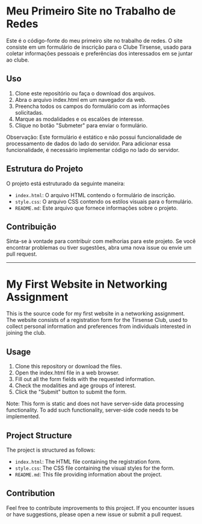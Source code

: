 # Meu Primeiro Site no Trabalho de Redes

Este é o código-fonte do meu primeiro site no trabalho de redes. O site consiste em um formulário de inscrição para o Clube Tirsense, usado para coletar informações pessoais e preferências dos interessados em se juntar ao clube.

## Uso

1. Clone este repositório ou faça o download dos arquivos.
2. Abra o arquivo index.html em um navegador da web.
3. Preencha todos os campos do formulário com as informações solicitadas.
4. Marque as modalidades e os escalões de interesse.
5. Clique no botão "Submeter" para enviar o formulário.

Observação: Este formulário é estático e não possui funcionalidade de processamento de dados do lado do servidor. Para adicionar essa funcionalidade, é necessário implementar código no lado do servidor.

## Estrutura do Projeto

O projeto está estruturado da seguinte maneira:

- `index.html`: O arquivo HTML contendo o formulário de inscrição.
- `style.css`: O arquivo CSS contendo os estilos visuais para o formulário.
- `README.md`: Este arquivo que fornece informações sobre o projeto.

## Contribuição

Sinta-se à vontade para contribuir com melhorias para este projeto. Se você encontrar problemas ou tiver sugestões, abra uma nova issue ou envie um pull request.

---

# My First Website in Networking Assignment

This is the source code for my first website in a networking assignment. The website consists of a registration form for the Tirsense Club, used to collect personal information and preferences from individuals interested in joining the club.

## Usage

1. Clone this repository or download the files.
2. Open the index.html file in a web browser.
3. Fill out all the form fields with the requested information.
4. Check the modalities and age groups of interest.
5. Click the "Submit" button to submit the form.

Note: This form is static and does not have server-side data processing functionality. To add such functionality, server-side code needs to be implemented.

## Project Structure

The project is structured as follows:

- `index.html`: The HTML file containing the registration form.
- `style.css`: The CSS file containing the visual styles for the form.
- `README.md`: This file providing information about the project.

## Contribution

Feel free to contribute improvements to this project. If you encounter issues or have suggestions, please open a new issue or submit a pull request.
